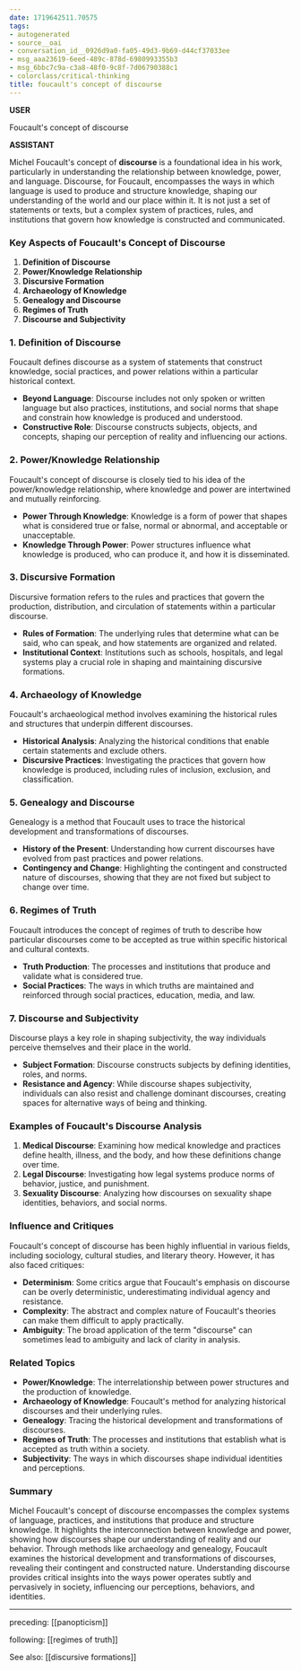 ```yaml
---
date: 1719642511.70575
tags:
- autogenerated
- source__oai
- conversation_id__0926d9a0-fa05-49d3-9b69-d44cf37033ee
- msg_aaa23619-6eed-489c-878d-6980993355b3
- msg_6bbc7c9a-c3a8-48f0-9c8f-7d06790388c1
- colorclass/critical-thinking
title: foucault's concept of discourse
---
```


**USER**

Foucault's concept of discourse


**ASSISTANT**

Michel Foucault's concept of **discourse** is a foundational idea in his work, particularly in understanding the relationship between knowledge, power, and language. Discourse, for Foucault, encompasses the ways in which language is used to produce and structure knowledge, shaping our understanding of the world and our place within it. It is not just a set of statements or texts, but a complex system of practices, rules, and institutions that govern how knowledge is constructed and communicated.

### Key Aspects of Foucault's Concept of Discourse

1. **Definition of Discourse**
2. **Power/Knowledge Relationship**
3. **Discursive Formation**
4. **Archaeology of Knowledge**
5. **Genealogy and Discourse**
6. **Regimes of Truth**
7. **Discourse and Subjectivity**

### 1. Definition of Discourse

Foucault defines discourse as a system of statements that construct knowledge, social practices, and power relations within a particular historical context.

- **Beyond Language**: Discourse includes not only spoken or written language but also practices, institutions, and social norms that shape and constrain how knowledge is produced and understood.
- **Constructive Role**: Discourse constructs subjects, objects, and concepts, shaping our perception of reality and influencing our actions.

### 2. Power/Knowledge Relationship

Foucault's concept of discourse is closely tied to his idea of the power/knowledge relationship, where knowledge and power are intertwined and mutually reinforcing.

- **Power Through Knowledge**: Knowledge is a form of power that shapes what is considered true or false, normal or abnormal, and acceptable or unacceptable.
- **Knowledge Through Power**: Power structures influence what knowledge is produced, who can produce it, and how it is disseminated.

### 3. Discursive Formation

Discursive formation refers to the rules and practices that govern the production, distribution, and circulation of statements within a particular discourse.

- **Rules of Formation**: The underlying rules that determine what can be said, who can speak, and how statements are organized and related.
- **Institutional Context**: Institutions such as schools, hospitals, and legal systems play a crucial role in shaping and maintaining discursive formations.

### 4. Archaeology of Knowledge

Foucault's archaeological method involves examining the historical rules and structures that underpin different discourses.

- **Historical Analysis**: Analyzing the historical conditions that enable certain statements and exclude others.
- **Discursive Practices**: Investigating the practices that govern how knowledge is produced, including rules of inclusion, exclusion, and classification.

### 5. Genealogy and Discourse

Genealogy is a method that Foucault uses to trace the historical development and transformations of discourses.

- **History of the Present**: Understanding how current discourses have evolved from past practices and power relations.
- **Contingency and Change**: Highlighting the contingent and constructed nature of discourses, showing that they are not fixed but subject to change over time.

### 6. Regimes of Truth

Foucault introduces the concept of regimes of truth to describe how particular discourses come to be accepted as true within specific historical and cultural contexts.

- **Truth Production**: The processes and institutions that produce and validate what is considered true.
- **Social Practices**: The ways in which truths are maintained and reinforced through social practices, education, media, and law.

### 7. Discourse and Subjectivity

Discourse plays a key role in shaping subjectivity, the way individuals perceive themselves and their place in the world.

- **Subject Formation**: Discourse constructs subjects by defining identities, roles, and norms.
- **Resistance and Agency**: While discourse shapes subjectivity, individuals can also resist and challenge dominant discourses, creating spaces for alternative ways of being and thinking.

### Examples of Foucault's Discourse Analysis

1. **Medical Discourse**: Examining how medical knowledge and practices define health, illness, and the body, and how these definitions change over time.
2. **Legal Discourse**: Investigating how legal systems produce norms of behavior, justice, and punishment.
3. **Sexuality Discourse**: Analyzing how discourses on sexuality shape identities, behaviors, and social norms.

### Influence and Critiques

Foucault's concept of discourse has been highly influential in various fields, including sociology, cultural studies, and literary theory. However, it has also faced critiques:

- **Determinism**: Some critics argue that Foucault's emphasis on discourse can be overly deterministic, underestimating individual agency and resistance.
- **Complexity**: The abstract and complex nature of Foucault's theories can make them difficult to apply practically.
- **Ambiguity**: The broad application of the term "discourse" can sometimes lead to ambiguity and lack of clarity in analysis.

### Related Topics

- **Power/Knowledge**: The interrelationship between power structures and the production of knowledge.
- **Archaeology of Knowledge**: Foucault's method for analyzing historical discourses and their underlying rules.
- **Genealogy**: Tracing the historical development and transformations of discourses.
- **Regimes of Truth**: The processes and institutions that establish what is accepted as truth within a society.
- **Subjectivity**: The ways in which discourses shape individual identities and perceptions.

### Summary

Michel Foucault's concept of discourse encompasses the complex systems of language, practices, and institutions that produce and structure knowledge. It highlights the interconnection between knowledge and power, showing how discourses shape our understanding of reality and our behavior. Through methods like archaeology and genealogy, Foucault examines the historical development and transformations of discourses, revealing their contingent and constructed nature. Understanding discourse provides critical insights into the ways power operates subtly and pervasively in society, influencing our perceptions, behaviors, and identities.


---

preceding: [[panopticism]]  


following: [[regimes of truth]]

See also: [[discursive formations]]